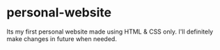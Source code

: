 # personal-website
Its my first personal website made using HTML &amp; CSS only. I'll definitely make changes in future when needed.
